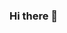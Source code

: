 ### Hi there 👋

<!--
**MinjoonHK/MinjoonHK** is a ✨ _special_ ✨ repository because its `README.md` (this file) appears on your GitHub profile.

Here are some ideas to get you started:
 github-readme-stats.vercel.app/api?username={MinjoonHK}&show_icons=true&theme=dark
- 🔭 I’m currently working on ...
- 🌱 I’m currently learning ...
- 👯 I’m looking to collaborate on ...
- 🤔 I’m looking for help with ...
- 💬 Ask me about ...
- 📫 How to reach me: ...
- 😄 Pronouns: ...
- ⚡ Fun fact: ...
-->
